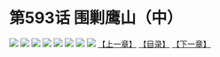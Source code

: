 # 第593话 围剿鹰山（中）
![](https://mhpic.xiaomingtaiji.net/comic/D/斗破苍穹拆分版/593话/1.jpg-zymk.middle.webp)
![](https://mhpic.xiaomingtaiji.net/comic/D/斗破苍穹拆分版/593话/2.jpg-zymk.middle.webp)
![](https://mhpic.xiaomingtaiji.net/comic/D/斗破苍穹拆分版/593话/3.jpg-zymk.middle.webp)
![](https://mhpic.xiaomingtaiji.net/comic/D/斗破苍穹拆分版/593话/4.jpg-zymk.middle.webp)
![](https://mhpic.xiaomingtaiji.net/comic/D/斗破苍穹拆分版/593话/5.jpg-zymk.middle.webp)
![](https://mhpic.xiaomingtaiji.net/comic/D/斗破苍穹拆分版/593话/6.jpg-zymk.middle.webp)
![](https://mhpic.xiaomingtaiji.net/comic/D/斗破苍穹拆分版/593话/7.jpg-zymk.middle.webp)
![](https://mhpic.xiaomingtaiji.net/comic/D/斗破苍穹拆分版/593话/8.jpg-zymk.middle.webp)
[【上一章】](./592.md)
[【目录】](./READMD.md)
[【下一章】](./594.md)
